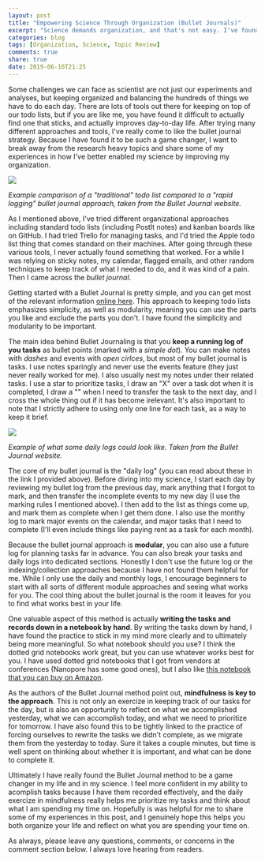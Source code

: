 ```yaml
---
layout: post
title: "Empowering Science Through Organization (Bullet Journals)"
excerpt: "Science demands organization, and that's not easy. I've found the bullet journal approach to be really helpful."
categories: blog
tags: [Organization, Science, Topic Review]
comments: true
share: true
date: 2019-06-16T21:25
---
```


Some challenges we can face as scientist are not just our experiments and analyses, but keeping organized and balancing the hundreds of things we have to do each day. There are lots of tools out there for keeping on top of our todo lists, but if you are like me, you have found it difficult to actually find one that sticks, and actually improves day-to-day life. After trying many different approaches and tools, I've really come to like the bullet journal strategy. Because I have found it to be such a game changer, I want to break away from the research heavy topics and share some of my experiences in how I've better enabled my science by improving my organization.

![](../../../images/RapidLogExample.png)

*Example comparison of a "traditional" todo list compared to a "rapid logging" bullet journal approach, taken from the Bullet Journal website.*

As I mentioned above, I've tried different organizational approaches including standard todo lists (including PostIt notes) and kanban boards like on GitHub. I had tried Trello for managing tasks, and I'd tried the Apple todo list thing that comes standard on their machines. After going through these various tools, I  never actually found something that worked. For a while I was relying on sticky notes, my calendar, flagged emails, and other random techniques to keep track of what I needed to do, and it was kind of a pain. Then I came across the *bullet journal*.

Getting started with a Bullet Journal is pretty simple, and you can get most of the relevant information [online here](https://bulletjournal.com/pages/learn). This approach to keeping todo lists emphasizes simplicity, as well as modularity, meaning you can use the parts you like and exclude the parts you don't. I have found the simplicity and modularity to be important.

The main idea behind Bullet Journaling is that you **keep a running log of you tasks** as bullet points (marked with a *simple dot*). You can make notes with *dashes* and events with *open cirlces*, but most of my bullet journal is tasks. I use notes sparingly and never use the events feature (they just never really worked for me). I also usually nest my notes under their related tasks. I use a star to prioritize tasks, I draw an "X" over a task dot when it is completed, I draw a "\" when I need to transfer the task to the next day, and I cross the whole thing out if it has become irelevant. It's also important to note that I strictly adhere to using only one line for each task, as a way to keep it brief.

![](../../../images/DailyLogExample.png)

*Example of what some daily logs could look like. Taken from the Bullet Journal website.*

The core of my bullet journal is the "daily log" (you can read about these in the link I provided above). Before diving into my science, I start each day by reviewing my bullet log from the previous day, mark anything that I forgot to mark, and then transfer the incomplete events to my new day (I use the marking rules I mentioned above). I then add to the list as things come up, and mark them as complete when I get them done. I also use the monthy log to mark major events on the calendar, and major tasks that I need to complete (I'll even include things like paying rent as a task for each month).

Because the bullet journal approach is **modular**, you can also use a future log for planning tasks far in advance. You can also break your tasks and daily logs into dedicated sections. Honestly I don't use the future log or the indexing/collection approaches because I have not found them helpful for me. While I only use the daily and monthly logs, I encourage beginners to start with all sorts of different module approaches and seeing what works for you. The cool thing about the bullet journal is the room it leaves for you to find what works best in your life.

One valuable aspect of this method is actually **writing the tasks and records down in a notebook by hand**. By writing the tasks down by hand, I have found the practice to stick in my mind more clearly and to ultimately being more meaningful. So what notebook should you use? I think the dotted grid notebooks work great, but you can use whatever works best for you. I have used dotted grid notebooks that I got from vendors at conferences (Nanopore has some good ones), but I also like [this notebook that you can buy on Amazon](https://www.amazon.com/Dotted-Grid-Notebook-Journal-Premium/dp/B0797P84CZ?ref_=fsclp_pl_dp_1).

As the authors of the Bullet Journal method point out, **mindfulness is key to the approach**. This is not only an exercize in keeping track of our tasks for the day, but is also an opportunity to reflect on what we accomplished yesterday, what we can accomplish today, and what we need to prioritize for tomorrow. I have also found this to be tightly linked to the practice of forcing ourselves to rewrite the tasks we didn't complete, as we migrate them from the yesterday to today. Sure it takes a couple minutes, but time is well spent on thinking about whether it is important, and what can be done to complete it.

Ultimately I have really found the Bullet Journal method to be a game changer in my life and in my science. I feel more confident in my ability to acomplish tasks because I have them recorded effectively, and the daily exercize in mindfulness really helps me prioritize my tasks and think about what I am spending my time on. Hopefully is was helpful for me to share some of my experiences in this post, and I genuinely hope this helps you both organize your life and reflect on what you are spending your time on.

As always, please leave any questions, comments, or concerns in the comment section below. I always love hearing from readers.
